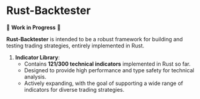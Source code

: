 # Rust-Backtester

🚧 **Work in Progress** 🚧

**Rust-Backtester** is intended to be a robust framework for building and testing trading strategies, entirely implemented in Rust. 

1. **Indicator Library**:  
   - Contains **121/300 technical indicators** implemented in Rust so far.  
   - Designed to provide high performance and type safety for technical analysis.  
   - Actively expanding, with the goal of supporting a wide range of indicators for diverse trading strategies.